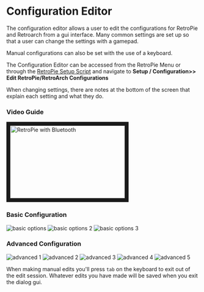 # Configuration Editor

The configuration editor allows a user to edit the configurations for RetroPie and Retroarch from a gui interface. Many common settings are set up so that a user can change the settings with a gamepad.

Manual configurations can also be set with the use of a keyboard.

The Configuration Editor can be accessed from the RetroPie Menu or through the [RetroPie Setup Script](Updating-RetroPie) and navigate to **Setup / Configuration>> Edit RetroPie/RetroArch Configurations**

When changing settings, there are notes at the bottom of the screen that explain each setting and what they do. 
  
  
### Video Guide  
<a href="https://www.youtube.com/watch?v=rt2v-xCTDM0
" target="_blank"><img src="https://i.ytimg.com/vi_webp/rt2v-xCTDM0/mqdefault.webp" 
alt="RetroPie with Bluetooth" width="300" height="190" border="10" /></a>  
  

### Basic Configuration

![basic options](https://cloud.githubusercontent.com/assets/10035308/14335301/6eade1ca-fc17-11e5-85dd-55e9d4264fae.PNG)
![basic options 2](https://cloud.githubusercontent.com/assets/10035308/14335297/6eab3bc8-fc17-11e5-8bf6-1230f67be4dc.PNG)
![basic options 3](https://cloud.githubusercontent.com/assets/10035308/14335298/6eac41da-fc17-11e5-8ffb-6ff208aedc31.PNG)

### Advanced Configuration

![advanced 1](https://cloud.githubusercontent.com/assets/10035308/14335300/6ead0dae-fc17-11e5-9330-f2e41f387036.PNG)
![advanced 2](https://cloud.githubusercontent.com/assets/10035308/14335302/6eb5cd2c-fc17-11e5-93a6-9689db057804.PNG)
![advanced 3](https://cloud.githubusercontent.com/assets/10035308/14335303/6eb89b9c-fc17-11e5-9631-7a64b5c53f41.PNG)
![advanced 4](https://cloud.githubusercontent.com/assets/10035308/14335299/6eacc308-fc17-11e5-8f52-cd86183ec21b.PNG)
![advanced 5](https://cloud.githubusercontent.com/assets/10035308/14335296/6ea96ac8-fc17-11e5-81d7-e737c7290e41.PNG)

When making manual edits you'll press `tab` on the keyboard to exit out of the edit session. Whatever edits you have made will be saved when you exit the dialog gui.
